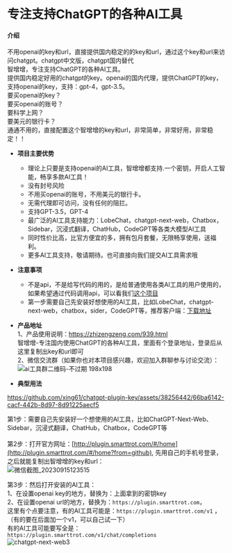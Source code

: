# 专注支持ChatGPT的各种AI工具

#### 介绍
不用openai的key和url，直接提供国内稳定的的key和url，通过这个key和url来访问chatgpt。chatgpt中文版，chatgpt国内替代<br>
智增增，专注支持ChatGPT的各种AI工具。<br>
提供国内稳定好用的chatgpt的key。openai的国内代理，提供ChatGPT的key，支持openai的key，支持：gpt-4，gpt-3.5。<br>
要买openai的key？<br>
要买openai的账号？   <br>
要科学上网？  <br>
要美元的银行卡？<br>
通通不用的，直接配置这个智增增的key和url，非常简单，非常好用，非常稳定！！<br>

- **项目主要优势**  
  * 理论上只要是支持openai的AI工具，智增增都支持.一个密钥，开启人工智能，畅享多款AI工具！
  * 没有封号风险
  * 不用买openai的账号，不用美元的银行卡。 
  * 无需代理即可访问，没有任何的阻拦。  
  * 支持GPT-3.5，GPT-4    
  * 最广泛的AI工具支持能力：LobeChat，chatgpt-next-web，Chatbox，Sidebar，沉浸式翻译，ChatHub，CodeGPT等各类大模型AI工具
  * 同时性价比高，比官方便宜的多，拥有包月套餐，无限畅享使用，送福利。  
  * 更多AI工具支持，敬请期待。也可直接向我们提交AI工具需求哦  

- **注意事项**  
  * 不是api，不是给写代码的用的，是给普通使用各类AI工具的用户使用的，如果希望通过代码调用api，可以看我们[这个项目](https://github.com/xing61/xiaoyi-robot)
  * 第一步需要自己先安装好想使用的AI工具，比如LobeChat，chatgpt-next-web，chatbox，sider，CodeGPT等，推荐客户端：[下载地址](https://gitee.com/smarttrot/zzz-files/tree/master/chat-next-web)
   
- **产品地址**   
1、产品使用说明：https://zhizengzeng.com/939.html  <br>
智增增-专注国内使用ChatGPT的各种AI工具，里面有个登录地址，登录后从这里复制出key和url即可 <br>
2、微信交流群（如果你也对本项目感兴趣，欢迎加入群聊参与讨论交流）：<br>
 ![ai工具群二维码-不过期 198x198](https://github.com/xing61/chatgpt-plugin-key/assets/38256442/49dea169-01c7-484f-95bc-c33ecbec8f7c)

 
- **典型用法**

https://github.com/xing61/chatgpt-plugin-key/assets/38256442/66ba6142-cacf-442b-8d97-8d91225aecf5

第1步：需要自己先安装好一个想使用的AI工具，比如ChatGPT-Next-Web、Sidebar，沉浸式翻译，ChatHub，Chatbox，CodeGPT等 <br><br>
第2步：打开官方网址：[http://plugin.smarttrot.com/#/home](http://plugin.smarttrot.com/#/home?from=github), 先用自己的手机号登录，之后就能复制出智增增的key和url：     <br>
![微信截图_20230915123515](https://github.com/xing61/chatgpt-plugin-key/assets/38256442/62bbbe95-ed52-42e8-afbd-9bc5965fad3f)    

第3步：然后打开安装的AI工具：<br>
1、在设置openai key的地方，替换为：上面拿到的密钥key <br>
2、在设置openai url的地方，替换为：`https://plugin.smarttrot.com`，<br>
这里有个点要注意，有的AI工具可能是：`https://plugin.smarttrot.com/v1` ，（有的要在后面加一个v1，可以自己试一下）<br>
有的AI工具可能要写全是：`https://plugin.smarttrot.com/v1/chat/completions` <br>
![chatgpt-next-web3](https://github.com/xing61/chatgpt-plugin-key/assets/38256442/d4cf379a-cbb6-4cfa-b460-cee62ff71ab5)


